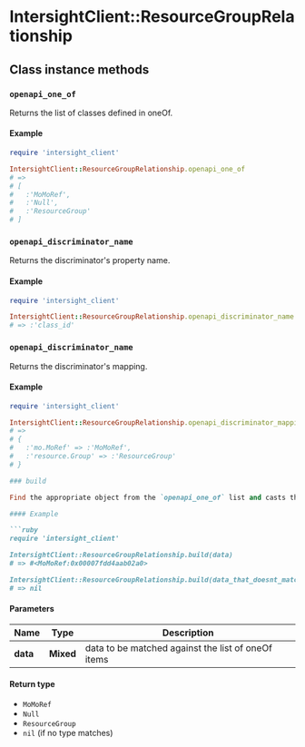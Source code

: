 # IntersightClient::ResourceGroupRelationship

## Class instance methods

### `openapi_one_of`

Returns the list of classes defined in oneOf.

#### Example

```ruby
require 'intersight_client'

IntersightClient::ResourceGroupRelationship.openapi_one_of
# =>
# [
#   :'MoMoRef',
#   :'Null',
#   :'ResourceGroup'
# ]
```

### `openapi_discriminator_name`

Returns the discriminator's property name.

#### Example

```ruby
require 'intersight_client'

IntersightClient::ResourceGroupRelationship.openapi_discriminator_name
# => :'class_id'
```

### `openapi_discriminator_name`

Returns the discriminator's mapping.

#### Example

```ruby
require 'intersight_client'

IntersightClient::ResourceGroupRelationship.openapi_discriminator_mapping
# =>
# {
#   :'mo.MoRef' => :'MoMoRef',
#   :'resource.Group' => :'ResourceGroup'
# }

### build

Find the appropriate object from the `openapi_one_of` list and casts the data into it.

#### Example

```ruby
require 'intersight_client'

IntersightClient::ResourceGroupRelationship.build(data)
# => #<MoMoRef:0x00007fdd4aab02a0>

IntersightClient::ResourceGroupRelationship.build(data_that_doesnt_match)
# => nil
```

#### Parameters

| Name | Type | Description |
| ---- | ---- | ----------- |
| **data** | **Mixed** | data to be matched against the list of oneOf items |

#### Return type

- `MoMoRef`
- `Null`
- `ResourceGroup`
- `nil` (if no type matches)

